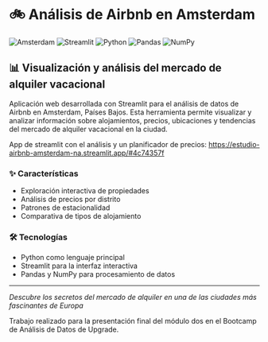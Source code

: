 # 🚲 Análisis de Airbnb en Amsterdam

![Amsterdam](https://img.shields.io/badge/Amsterdam-Países_Bajos-orange)
![Streamlit](https://img.shields.io/badge/Streamlit-FF4B4B?style=flat&logo=streamlit&logoColor=white)
![Python](https://img.shields.io/badge/Python-3776AB?style=flat&logo=python&logoColor=white)
![Pandas](https://img.shields.io/badge/Pandas-150458?style=flat&logo=pandas&logoColor=white)
![NumPy](https://img.shields.io/badge/NumPy-013243?style=flat&logo=numpy&logoColor=white)

## 📊 Visualización y análisis del mercado de alquiler vacacional

Aplicación web desarrollada con Streamlit para el análisis de datos de Airbnb en Amsterdam, Países Bajos. Esta herramienta permite visualizar y analizar información sobre alojamientos, precios, ubicaciones y tendencias del mercado de alquiler vacacional en la ciudad.

App de streamlit con el análisis y un planificador de precios: https://estudio-airbnb-amsterdam-na.streamlit.app/#4c74357f

### ✨ Características

* Exploración interactiva de propiedades
* Análisis de precios por distrito
* Patrones de estacionalidad
* Comparativa de tipos de alojamiento

### 🛠️ Tecnologías

* Python como lenguaje principal
* Streamlit para la interfaz interactiva
* Pandas y NumPy para procesamiento de datos

---

*Descubre los secretos del mercado de alquiler en una de las ciudades más fascinantes de Europa*

Trabajo realizado para la presentación final del módulo dos en el Bootcamp de Análisis de Datos de Upgrade. 
